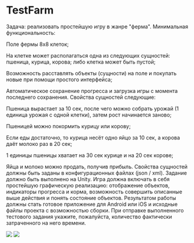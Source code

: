 # TestFarm
Задача: реализовать простейшую игру в жанре "ферма".
Минимальная функциональность:

Поле фермы 8x8 клеток;

На клетке может располагаться одна из следующих сущностей: пшеница, курица, корова; либо клетка
может быть пустой;

Возможность расставлять объекты (сущности) на поле и покупать новые при помощи простого
интерфейса;

Автоматическое сохранение прогресса и загрузка игры с момента последнего сохранения.
Свойства сущностей следующие:

Пшеница вырастает за 10 сек, после чего можно собрать урожай (1 единица урожая с одной клетки),
затем рост начинается заново;

Пшеницей можно покормить курицу или корову;

Если еды достаточно, то курица несёт одно яйцо за 10 сек, а корова даёт молоко раз в 20 сек;

1 единицы пшеницы хватает на 30 сек курице и на 20 сек корове;

Яйца и молоко можно продать, получив прибыль.
Свойства сущностей должны быть заданы в конфигурационных файлах (json / xml).
Задание должно быть выполнено на Unity. Игра должна включать в себя простейшую графическую
реализацию: отображение объектов, индикаторы прогресса и корма, возможность совершить описанные выше
действия и понять состояние объектов.
Результатом работы должны стать готовое приложение для Android или iOS и исходные файлы проекта с
возможностью сборки.
При отправке выполненного тестового задания укажите, пожалуйста, количество фактически затраченного
на него времени.

![](gif1.gif)
![](gif2.gif)

